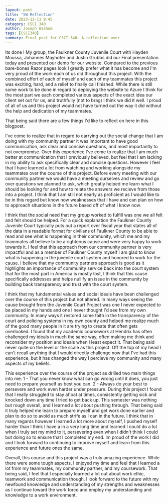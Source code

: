 ```yaml
---
layout: post
title: "SW Reflection"
date: 2023-12-11 8:45
category: CSCI 340
author: Joseph Washum
tags: [CSCI340]
summary: Final post for CSCI 340. A reflection over 
---
```

Its done ! My group, the Faulkner County Juvenile Court with Hayden Moussa, Johannes Mayhofer and Justin Grubbs did our Final presentation today and presented our demo for our website. Compared to the previous bare-bones Razor pages look I greatly prefer what it has become and I'm very proud of the work each of us did throughout this project. With the combined effort of each of myself and each of my teammates this project was exciting, hard, and a relief to finally call finished. While there is still some work to be done in regard to deploying the website to Azure I think for the most part we each completed various aspects of the exact idea our client set out for us, and truthfully (not to brag) I think we did it well. I proud of all of us and this project would not have turned out the way it did without the help and dedication of my teammates.

That being said there are a few things I'd like to reflect on here in this blogpost.

I've come to realize that in regard to carrying out the social change that I am doing with my community partner it was important to have good communication, ask clear and concise questions, and most importantly to not overpromise. Over this experience I've come to realize that I am much better at communication that I previously believed, but feel that I am lacking in my ability to ask specifically clear and concise questions. However I feel that I have learned a lot from watching and working alongside my teammates over the course of this project. Before every meeting with our community partner we would have a meeting ourselves and review and go over questions we planned to ask, which greatly helped me learn what I should be looking for and how to relate the answers we recieve from those into a project. I think that I am still not nearly as proficient as I would like to be in this regard but know now weaknesses that I have and can plan on how to approach situations in the future based off of what I know now.

I think that the social need that my group worked to fulfill was one we all felt and felt should be helped. For a quick explanation the Faulkner County Juvenile Court typically puts out a report over fiscal year that states all of the data in a readable format for civilians of Faulkner County to be able to read and see what is happening in their community, which me and my teammates all believe to be a righteous cause and were very happy to work towards it. I feel that this approach from our community partner is very impactful and as a member of Faulkner County myself I am glad to know what is happening in the juvenile court system and honored to work for the cause. I believe that my community partners approach is good as it highlights an importance of community service back into the court system that for the most part in America is mostly lost, I think that this cause specifically addresses and helps nullify an issue in the community by building back transparency and trust with the court system.

I think that my fundamental values and social ideals have been challenged over the course of this project but not altered. In many ways seeing the cause brought from the Juvenile Court Project was one I never expected to be placed in my hands and one I never thought I'd see from my own community. In many ways it restored some faith in the transparency of the court and policing systems in my own county and helped me realize much of the good many people in it are trying to create that often gets overlooked. I found that my academic coursework at Hendrix has often challenged my ideals in much the same way, often making me think and reconsider my position and ideals when I least expect it. That being said never quite on the level or the scale as this project. Off the top of my head I can't recall anything that I would directly challenge now that I've had this experience, but it has changed the way I percieve my community and many aspects of my beliefs.

This experience over the course of the project as drilled two main things into me: 1 - That you never know what can go wrong until it does, you just need to prepare yourself as best you can. 2 - Always do your best to persevere and work even harder under pressure. During this project I found that I really struggled to stay afloat at times, consistently getting sick and knocked down any time I tried to get back up. This semester was nothing but rough overall, and I learned a lot about pushing through. That being said it truly helped me learn to prepare myself and get work done earlier and plan to do so to avoid as much strife as I can in the future. I think that in many regards however I learned a lot more about myself, I pushed myself harder than I think I have a in a very long time and learned I could do a lot when I truly set my mind to it, persevering even when I didn't think I could but doing so to ensure that I completed my end. Im proud of the work I did and I look forward to continuing to improve myself and learn from this experience and future ones the same.

Overall, this course and this project was a truly amazing experience. While there were some tough aspects, I enjoyed my time and feel that I learned a lot from my teammates, my community partner, and my coursework. That being said, I feel that I especially learned a lot out about work ethic, teamwork and communication though. I look forward to the future with my newfound knowledge and understanding of my strengths and weaknesses as I continue toward the work force and employ my understanding and knowledge to a work environment.